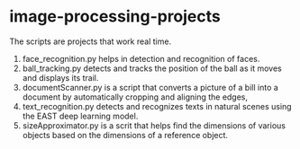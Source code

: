 # image-processing-projects

The scripts are projects that work real time.
1. face_recognition.py helps in detection and recognition of faces.
2. ball_tracking.py detects and tracks the position of the ball as it moves and displays its trail.
3. documentScanner.py is a script that converts a picture of a bill into a document by automatically cropping and aligning the edges,
4. text_recognition.py detects and recognizes texts in natural scenes using the EAST deep learning model.
5. sizeApproximator.py is a scrit that helps find the dimensions of various objects based on the dimensions of a reference object.

